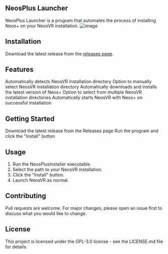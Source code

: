 ## NeosPlus Launcher

NeosPlus Launcher is a program that automates the process of installing Neos+ on your NeosVR installation.
![image](https://user-images.githubusercontent.com/22996716/231584769-3ab3f22b-9727-43c1-80ce-c0ce03faa53e.png)

## Installation

Download the latest release from the [releases page](https://github.com/Xlinka/NeosPlus/releases/latest). 

## Features
Automatically detects NeosVR installation directory
Option to manually select NeosVR installation directory
Automatically downloads and installs the latest version of Neos+
Option to select from multiple NeosVR installation directories
Automatically starts NeosVR with Neos+ on successful installation

## Getting Started

Download the latest release from the Releases page
Run the program and click the "Install" button

## Usage

1. Run the NeosPlusInstaller executable.
2. Select the path to your NeosVR installation.
3. Click the "Install" button.
4. Launch NeosVR as normal.

## Contributing

Pull requests are welcome. For major changes, please open an issue first to discuss what you would like to change.

## License

This project is licensed under the  GPL-3.0 license - see the LICENSE.md file for details.
